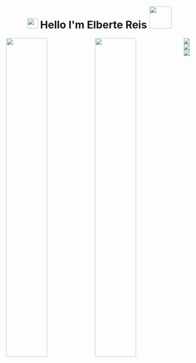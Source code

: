 <h1 align="center">
<img src="https://media.giphy.com/media/hvRJCLFzcasrR4ia7z/giphy.gif" width="28">
Hello I'm Elberte Reis  <img src="https://media.giphy.com/media/KAq5w47R9rmTuvWOWa/giphy.gif" width="60">
</h1>

<!--

Here are some ideas to get you started:

- 🔭 Atualmente estou cursando Analise e Desenvolvimento de Sistemas
- 🌱 Estou aprendendo Python e Banco Relacional
- 👯 Estou procurando colaborar no cargo de estagiario
- ⚡ Curiosidade: Experiencia em trabalho em equipe, basico em ingles, Conhecimento intermediário em Pacote Office
-->

<img align= "left" width="47%" src= "https://github-readme-stats.vercel.app/api?username=reiselberte&show_icons=true&theme=gruvbox"/>

<img align= "left" width="47%" src= "https://github-readme-stats.vercel.app/api/top-langs/?username=reiselberte&layout=compact"/>

<img align="left" src="https://img.shields.io/badge/python-3670A0?style=for-the-badge&logo=python&logoColor=ffdd54" />

<a href= "https://www.python.org/"><img align="left" src="https://img.shields.io/badge/mysql-%2300f.svg?style=for-the-badge&logo=mysql&logoColor=white" />

<img align="left" src="https://img.shields.io/badge/Windows-0078D6?style=for-the-badge&logo=windows&logoColor=white" /></a>







